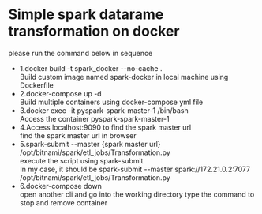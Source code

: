 # Simple spark datarame transformation on docker

please run the command below in sequence


- 1.docker build -t spark_docker --no-cache . \
  Build custom image named spark-docker in local machine using Dockerfile
- 2.docker-compose up -d \
  Build multiple containers using docker-compose yml file
- 3.docker exec -it pyspark-spark-master-1 /bin/bash \
  Access the container pyspark-spark-master-1
- 4.Access localhost:9090 to find the spark master url \
  find the spark master url in browser
- 5.spark-submit --master {spark master url} /opt/bitnami/spark/etl_jobs/Transformation.py \
  execute the script using spark-submit \
  In my case, it should be spark-submit --master spark://172.21.0.2:7077 /opt/bitnami/spark/etl_jobs/Transformation.py
- 6.docker-compose down \
  open another cli and go into the working directory type the command to stop and remove container
